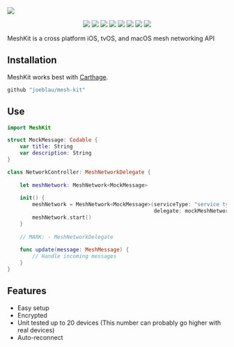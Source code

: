 <img src="https://cdn.rawgit.com/joeblau/mesh-kit/master/.github/mesh-kit.svg"/>

<p align="center">
  <a href="https://swift.org"><img src="https://img.shields.io/badge/swift-4.1-brightgreen.svg?style=flat-square"/></a>
  <a href="https://www.apple.com/ios/"><img src="https://img.shields.io/badge/platform-iOS%20•%20tvOS%20•%20macOS-brightgreen.svg?style=flat-square"/></a>
  <a href="https://circleci.com/gh/joeblau/mesh-kit"><img src="https://img.shields.io/circleci/project/github/joeblau/mesh-kit.svg?style=flat-square"/></a>
  <a href="https://codeclimate.com/github/joeblau/mesh-kit"><img src="https://img.shields.io/codeclimate/maintainability/joeblau/mesh-kit.svg?style=flat-square"/></a>
  <a href="https://codeclimate.com/github/joeblau/mesh-kit"><img src="https://img.shields.io/codeclimate/c/joeblau/mesh-kit.svg?style=flat-square"/></a>
  <a href="https://github.com/joeblau/mesh-kit/releases"><img src="https://img.shields.io/github/downloads/joeblau/mesh-kit/total.svg?style=flat-square"/></a>
  <a href="https://github.com/joeblau/mesh-kit/tags"><img src="https://img.shields.io/github/tag/joeblau/mesh-kit.svg?style=flat-square"/></a>
  <a href="https://github.com/joeblau/mesh-kit/blob/master/LICENSE"><img src="https://img.shields.io/github/license/joeblau/mesh-kit.svg?style=flat-square"/></a>
</p>

MeshKit is a cross platform iOS, tvOS, and macOS mesh networking API

## Installation

MeshKit works best with [Carthage](https://github.com/carthage/carthage).

```swift
github "joeblau/mesh-kit"
```


## Use

```swift
import MeshKit

struct MockMessage: Codable {
    var title: String
    var description: String
}

class NetworkController: MeshNetworkDelegate {
    
    let meshNetwork: MeshNetwork<MockMessage>
    
    init() {
        meshNetwork = MeshNetwork<MockMessage>(serviceType: "service type",
                                               delegate: mockMeshNetworkDelegate)
        meshNetwork.start()
    }
    
    // MARK: - MeshNetworkDelegate
    
    func update(message: MeshMessage) {
        // Handle incoming messages
    }
}

```

## Features

- Easy setup
- Encrypted
- Unit tested up to 20 devices (This number can probably go higher with real devices)
- Auto-reconnect
